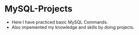 # MySQL-Projects
- Here I have practiced basic MySQL Commands.
- Also impemented my knowledge and skills by doing projects.
